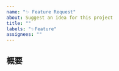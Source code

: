 ```yaml
---
name: "✨ Feature Request"
about: Suggest an idea for this project
title: ""
labels: "✨Feature"
assignees: ""
---
```


## 概要

<!-- 提案の内容について、記述してください。 -->
